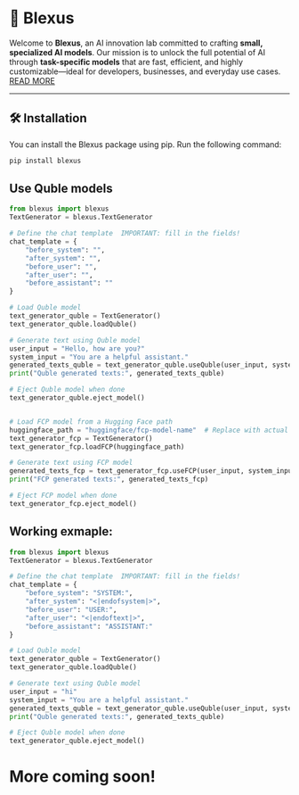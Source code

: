 # 🚀 Blexus

Welcome to **Blexus**, an AI innovation lab committed to crafting **small, specialized AI models**. Our mission is to unlock the full potential of AI through **task-specific models** that are fast, efficient, and highly customizable—ideal for developers, businesses, and everyday use cases.
[READ MORE](https://huggingface.co/Blexus)

---

## 🛠️ **Installation**

You can install the Blexus package using pip. Run the following command:

```bash
pip install blexus
```

## Use Quble models
```py
from blexus import blexus
TextGenerator = blexus.TextGenerator

# Define the chat template  IMPORTANT: fill in the fields!
chat_template = {
    "before_system": "",
    "after_system": "",
    "before_user": "",
    "after_user": "",
    "before_assistant": ""
}

# Load Quble model
text_generator_quble = TextGenerator()
text_generator_quble.loadQuble()

# Generate text using Quble model
user_input = "Hello, how are you?"
system_input = "You are a helpful assistant."
generated_texts_quble = text_generator_quble.useQuble(user_input, system_input, chat_template, max_length=100, temperature=0.7, num_return_sequences=1)
print("Quble generated texts:", generated_texts_quble)

# Eject Quble model when done
text_generator_quble.eject_model()


# Load FCP model from a Hugging Face path
huggingface_path = "huggingface/fcp-model-name"  # Replace with actual Hugging Face model path
text_generator_fcp = TextGenerator()
text_generator_fcp.loadFCP(huggingface_path)

# Generate text using FCP model
generated_texts_fcp = text_generator_fcp.useFCP(user_input, system_input, chat_template, max_length=100, temperature=0.7, num_return_sequences=1)
print("FCP generated texts:", generated_texts_fcp)

# Eject FCP model when done
text_generator_fcp.eject_model()
```

## Working exmaple:
```py
from blexus import blexus
TextGenerator = blexus.TextGenerator

# Define the chat template  IMPORTANT: fill in the fields!
chat_template = {
    "before_system": "SYSTEM:",
    "after_system": "<|endofsystem|>",
    "before_user": "USER:",
    "after_user": "<|endoftext|>",
    "before_assistant": "ASSISTANT:"
}

# Load Quble model
text_generator_quble = TextGenerator()
text_generator_quble.loadQuble()

# Generate text using Quble model
user_input = "hi"
system_input = "You are a helpful assistant."
generated_texts_quble = text_generator_quble.useQuble(user_input, system_input, chat_template, max_length=50, temperature=0.7, num_return_sequences=1)
print("Quble generated texts:", generated_texts_quble)

# Eject Quble model when done
text_generator_quble.eject_model()
```

# More coming soon!